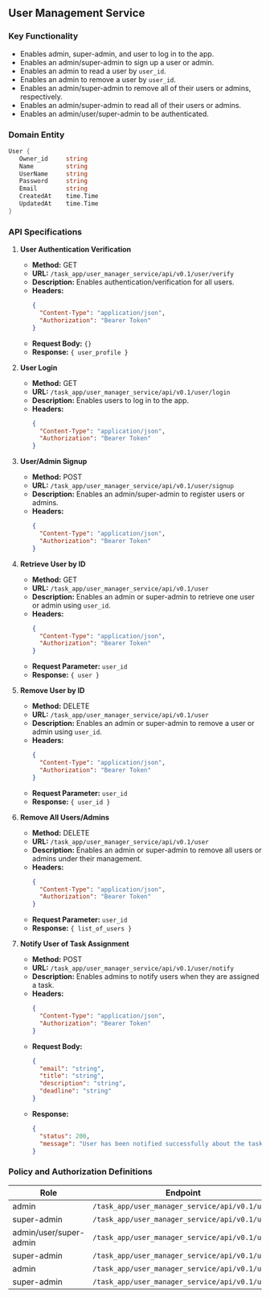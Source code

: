 ## User Management Service

### Key Functionality
- Enables admin, super-admin, and user to log in to the app.
- Enables an admin/super-admin to sign up a user or admin.
- Enables an admin to read a user by `user_id`.
- Enables an admin to remove a user by `user_id`.
- Enables an admin/super-admin to remove all of their users or admins, respectively.
- Enables an admin/super-admin to read all of their users or admins.
- Enables an admin/user/super-admin to be authenticated.

### Domain Entity
```go
User {
   Owner_id     string
   Name         string
   UserName     string
   Password     string
   Email        string
   CreatedAt    time.Time 
   UpdatedAt    time.Time
}
```

### API Specifications

1. **User Authentication Verification**  
   - **Method:** GET  
   - **URL:** `/task_app/user_manager_service/api/v0.1/user/verify`
   - **Description:** Enables authentication/verification for all users.  
   - **Headers:**  
     ```json
     {
       "Content-Type": "application/json",
       "Authorization": "Bearer Token"
     }
     ```
   - **Request Body:** `{}`
   - **Response:** `{ user_profile }`

2. **User Login**  
   - **Method:** GET  
   - **URL:** `/task_app/user_manager_service/api/v0.1/user/login`
   - **Description:** Enables users to log in to the app.
   - **Headers:**  
     ```json
     {
       "Content-Type": "application/json",
       "Authorization": "Bearer Token"
     }
     ```

3. **User/Admin Signup**  
   - **Method:** POST  
   - **URL:** `/task_app/user_manager_service/api/v0.1/user/signup`
   - **Description:** Enables an admin/super-admin to register users or admins.
   - **Headers:**  
     ```json
     {
       "Content-Type": "application/json",
       "Authorization": "Bearer Token"
     }
     ```

4. **Retrieve User by ID**  
   - **Method:** GET  
   - **URL:** `/task_app/user_manager_service/api/v0.1/user`
   - **Description:** Enables an admin or super-admin to retrieve one user or admin using `user_id`.
   - **Headers:**  
     ```json
     {
       "Content-Type": "application/json",
       "Authorization": "Bearer Token"
     }
     ```
   - **Request Parameter:** `user_id`
   - **Response:** `{ user }`

5. **Remove User by ID**  
   - **Method:** DELETE  
   - **URL:** `/task_app/user_manager_service/api/v0.1/user`
   - **Description:** Enables an admin or super-admin to remove a user or admin using `user_id`.
   - **Headers:**  
     ```json
     {
       "Content-Type": "application/json",
       "Authorization": "Bearer Token"
     }
     ```
   - **Request Parameter:** `user_id`
   - **Response:** `{ user_id }`

6. **Remove All Users/Admins**  
   - **Method:** DELETE  
   - **URL:** `/task_app/user_manager_service/api/v0.1/user`
   - **Description:** Enables an admin or super-admin to remove all users or admins under their management.
   - **Headers:**  
     ```json
     {
       "Content-Type": "application/json",
       "Authorization": "Bearer Token"
     }
     ```
   - **Request Parameter:** `user_id`
   - **Response:** `{ list_of_users }`

7. **Notify User of Task Assignment**  
   - **Method:** POST  
   - **URL:** `/task_app/user_manager_service/api/v0.1/user/notify`
   - **Description:** Enables admins to notify users when they are assigned a task.
   - **Headers:**  
     ```json
     {
       "Content-Type": "application/json",
       "Authorization": "Bearer Token"
     }
     ```
   - **Request Body:**  
     ```json
     {
       "email": "string",
       "title": "string",
       "description": "string",
       "deadline": "string"
     }
     ```
   - **Response:**  
     ```json
     {
       "status": 200,
       "message": "User has been notified successfully about the task assignment"
     }
     ```

### Policy and Authorization Definitions

| Role          | Endpoint                                          | Method |
|--------------|--------------------------------------------------|--------|
| admin        | `/task_app/user_manager_service/api/v0.1/user`   | POST   |
| super-admin  | `/task_app/user_manager_service/api/v0.1/user`   | POST   |
| admin/user/super-admin | `/task_app/user_manager_service/api/v0.1/user` | GET   |
| super-admin  | `/task_app/user_manager_service/api/v0.1/user`   | GET    |
| admin        | `/task_app/user_manager_service/api/v0.1/user`   | DELETE |
| super-admin  | `/task_app/user_manager_service/api/v0.1/user`   | DELETE |
